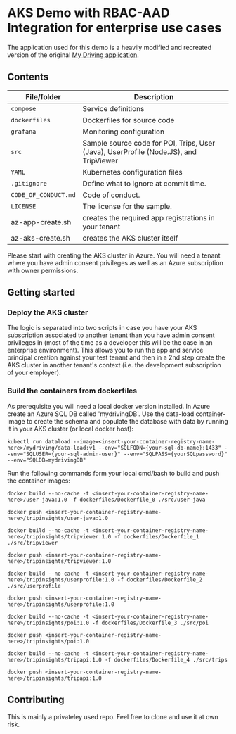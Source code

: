 # AKS Demo with RBAC-AAD Integration for enterprise use cases

<!-- 
Guidelines on README format: https://review.docs.microsoft.com/help/onboard/admin/samples/concepts/readme-template?branch=master

Guidance on onboarding samples to docs.microsoft.com/samples: https://review.docs.microsoft.com/help/onboard/admin/samples/process/onboarding?branch=master

Taxonomies for products and languages: https://review.docs.microsoft.com/new-hope/information-architecture/metadata/taxonomies?branch=master
-->

The application used for this demo is a heavily modified and recreated version of the original [My Driving application](https://github.com/Azure-Samples/MyDriving).

## Contents

| File/folder       | Description                                |
|-------------------|--------------------------------------------|
| `compose`         | Service definitions                        |
| `dockerfiles`     | Dockerfiles for source code                |
| `grafana`         | Monitoring configuration                   |
| `src`             | Sample source code for POI, Trips, User (Java), UserProfile (Node.JS), and TripViewer                     |
| `YAML`            | Kubernetes configuration files             |
| `.gitignore`      | Define what to ignore at commit time.      |
| `CODE_OF_CONDUCT.md` | Code of conduct.                        |
| `LICENSE`         | The license for the sample.                |
| az-app-create.sh  | creates the required app registrations in your tenant |
| az-aks-create.sh  | creates the AKS cluster itself             |

Please start with creating the AKS cluster in Azure. You will need a tenant where you have admin consent privileges as well as an Azure subscription with owner permissions.

## Getting started

### Deploy the AKS cluster

The logic is separated into two scripts in case you have your AKS subscription associated to another tenant than you have admin consent privileges in (most of the time as a developer this will be the case in an enterprise environment). This allows you to run the app and service principal creation against your test tenant and then in a 2nd step create the AKS cluster in another tenant's context (i.e. the development subscription of your employer).

### Build the containers from dockerfiles

As prerequisite you will need a local docker version installed. 
In Azure create an Azure SQL DB called 'mydrivingDB'.
Use the data-load container-image to create the schema and populate the database with data by running it in your AKS cluster (or local docker host):

```kubectl run dataload --image=<insert-your-container-registry-name-here>/mydriving/data-load:v1 --env="SQLFQDN={your-sql-db-name}:1433" --env="SQLUSER={your-sql-admin-user}" --env="SQLPASS={yourSQLpassword}" --env="SQLDB=mydrivingDB"```

Run the following commands form your local cmd/bash to build and push the container images:

```docker build --no-cache -t <insert-your-container-registry-name-here>/user-java:1.0 -f dockerfiles/Dockerfile_0 ./src/user-java```

```docker push <insert-your-container-registry-name-here>/tripinsights/user-java:1.0```

```docker build --no-cache -t <insert-your-container-registry-name-here>/tripinsights/tripviewer:1.0 -f dockerfiles/Dockerfile_1 ./src/tripviewer```

```docker push <insert-your-container-registry-name-here>/tripinsights/tripviewer:1.0```

```docker build --no-cache -t <insert-your-container-registry-name-here>/tripinsights/userprofile:1.0 -f dockerfiles/Dockerfile_2 ./src/userprofile```

```docker push <insert-your-container-registry-name-here>/tripinsights/userprofile:1.0```

```docker build --no-cache -t <insert-your-container-registry-name-here>/tripinsights/poi:1.0 -f dockerfiles/Dockerfile_3 ./src/poi```

```docker push <insert-your-container-registry-name-here>/tripinsights/poi:1.0```

```docker build --no-cache -t <insert-your-container-registry-name-here>/tripinsights/tripapi:1.0 -f dockerfiles/Dockerfile_4 ./src/trips```

```docker push <insert-your-container-registry-name-here>/tripinsights/tripapi:1.0```

## Contributing

This is mainly a privateley used repo. Feel free to clone and use it at own risk. 

